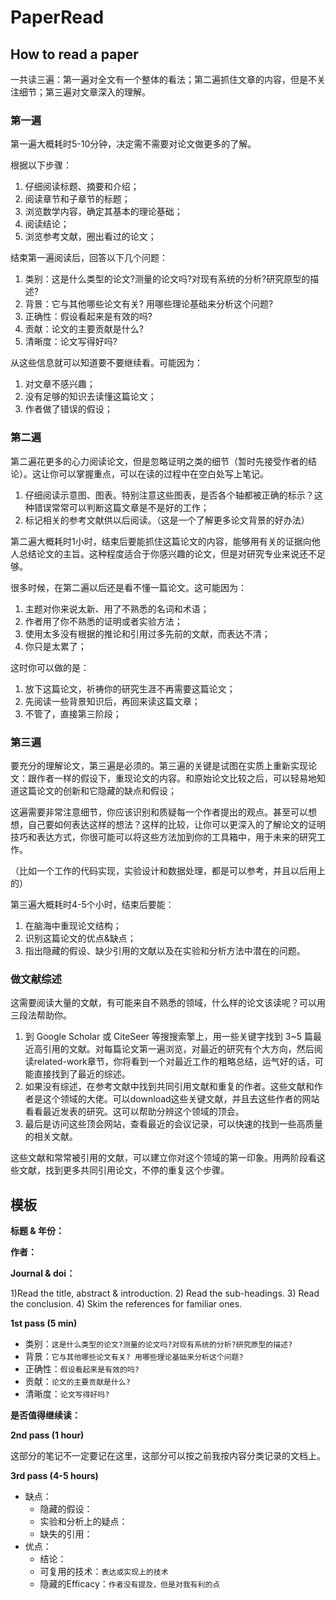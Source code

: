 # PaperRead

## How to read a paper

一共读三遍：第一遍对全文有一个整体的看法；第二遍抓住文章的内容，但是不关注细节；第三遍对文章深入的理解。

### 第一遍

第一遍大概耗时5-10分钟，决定需不需要对论文做更多的了解。

根据以下步骤：

1. 仔细阅读标题、摘要和介绍；
2. 阅读章节和子章节的标题；
3. 浏览数学内容，确定其基本的理论基础；
4. 阅读结论；
5. 浏览参考文献，圈出看过的论文；

结束第一遍阅读后，回答以下几个问题：

1. 类别：这是什么类型的论文?测量的论文吗?对现有系统的分析?研究原型的描述?
2. 背景：它与其他哪些论文有关? 用哪些理论基础来分析这个问题?
3. 正确性：假设看起来是有效的吗?
4. 贡献：论文的主要贡献是什么?
5. 清晰度：论文写得好吗?

从这些信息就可以知道要不要继续看。可能因为：

1. 对文章不感兴趣；
2. 没有足够的知识去读懂这篇论文；
3. 作者做了错误的假设；

### 第二遍

第二遍花更多的心力阅读论文，但是忽略证明之类的细节（暂时先接受作者的结论）。这让你可以掌握重点，可以在读的过程中在空白处写上笔记。

1. 仔细阅读示意图、图表。特别注意这些图表，是否各个轴都被正确的标示？这种错误常常可以判断这篇文章是不是好的工作；
2. 标记相关的参考文献供以后阅读。（这是一个了解更多论文背景的好办法）

第二遍大概耗时1小时，结束后要能抓住这篇论文的内容，能够用有关的证据向他人总结论文的主旨。这种程度适合于你感兴趣的论文，但是对研究专业来说还不足够。

很多时候，在第二遍以后还是看不懂一篇论文。这可能因为：

1. 主题对你来说太新、用了不熟悉的名词和术语；
2. 作者用了你不熟悉的证明或者实验方法；
3. 使用太多没有根据的推论和引用过多先前的文献，而表达不清；
4. 你只是太累了；

这时你可以做的是：

1. 放下这篇论文，祈祷你的研究生涯不再需要这篇论文；
2. 先阅读一些背景知识后，再回来读这篇文章；
3. 不管了，直接第三阶段；

### 第三遍

要充分的理解论文，第三遍是必须的。第三遍的关键是试图在实质上重新实现论文：跟作者一样的假设下，重现论文的内容。和原始论文比较之后，可以轻易地知道这篇论文的创新和它隐藏的缺点和假设；

这遍需要非常注意细节，你应该识别和质疑每一个作者提出的观点。甚至可以想想，自己要如何表达这样的想法？这样的比较，让你可以更深入的了解论文的证明技巧和表达方式，你很可能可以将这些方法加到你的工具箱中，用于未来的研究工作。

（比如一个工作的代码实现，实验设计和数据处理，都是可以参考，并且以后用上的）

第三遍大概耗时4-5个小时，结束后要能：

1. 在脑海中重现论文结构；
2. 识别这篇论文的优点&缺点；
3. 指出隐藏的假设、缺少引用的文献以及在实验和分析方法中潜在的问题。

### 做文献综述

这需要阅读大量的文献，有可能来自不熟悉的领域，什么样的论文该读呢？可以用三段法帮助你。

1. 到 Google Scholar 或 CiteSeer 等搜搜索擎上，用一些关键字找到 3~5 篇最近高引用的文献。对每篇论文第一遍浏览，对最近的研究有个大方向，然后阅读related-work章节，你将看到一个对最近工作的粗略总结，运气好的话，可能直接找到了最近的综述。
2. 如果没有综述，在参考文献中找到共同引用文献和重复的作者。这些文献和作者是这个领域的大佬。可以download这些关键文献，并且去这些作者的网站看看最近发表的研究。这可以帮助分辨这个领域的顶会。
3. 最后是访问这些顶会网站，查看最近的会议记录，可以快速的找到一些高质量的相关文献。

这些文献和常常被引用的文献，可以建立你对这个领域的第一印象。用两阶段看这些文献，找到更多共同引用论文，不停的重复这个步骤。

## 模板

**标题 & 年份：**

**作者：**

**Journal & doi：**

1)Read the title, abstract & introduction. 2) Read the sub-headings. 3) Read the conclusion. 4) Skim the references for familiar ones.

**1st pass (5 min)**

- 类别：`这是什么类型的论文?测量的论文吗?对现有系统的分析?研究原型的描述?`
- 背景：`它与其他哪些论文有关? 用哪些理论基础来分析这个问题?`
- 正确性：`假设看起来是有效的吗?`
- 贡献：`论文的主要贡献是什么?`
- 清晰度：`论文写得好吗?`

**是否值得继续读：**

**2nd pass (1 hour)**

这部分的笔记不一定要记在这里，这部分可以按之前我按内容分类记录的文档上。

**3rd pass (4-5 hours)**

- 缺点：
  - 隐藏的假设：
  - 实验和分析上的疑点：
  - 缺失的引用：
- 优点：
  - 结论：
  - 可复用的技术：`表达或实现上的技术`
  - 隐藏的Efficacy：`作者没有提及，但是对我有利的点`


